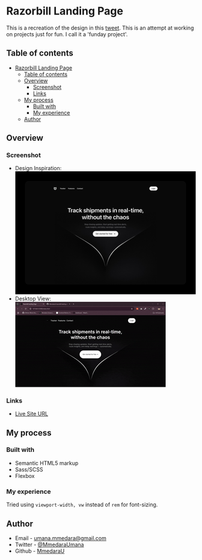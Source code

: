 # Razorbill Landing Page

This is a recreation of the design in this [tweet](https://x.com/Kanishk3D/status/1913912155277262874?s=19). This is an attempt at working on projects just for fun. I call it a 'funday project'.

## Table of contents

- [Razorbill Landing Page](#razorbill-landing-page)
  - [Table of contents](#table-of-contents)
  - [Overview](#overview)
    - [Screenshot](#screenshot)
    - [Links](#links)
  - [My process](#my-process)
    - [Built with](#built-with)
    - [My experience](#my-experience)
  - [Author](#author)


## Overview


### Screenshot

- Design Inspiration: ![Design Inspiration](assets/images/design-inspiration.jpg)
- Desktop View: ![Desktop View](assets/images/desktop-view.gif)


### Links
- [Live Site URL](https://mmedarau.github.io/bento-grid/)

## My process

### Built with

- Semantic HTML5 markup
- Sass/SCSS
- Flexbox

### My experience
Tried using `viewport-width, vw` instead of `rem` for font-sizing. 

## Author

- Email - [umana.mmedara@gmail.com](umana.mmedara@gmail.com)
- Twitter - [@MmedaraUmana](https://twitter.com/MmedaraUmana)
- Github - [MmedaraU](https://github.com/MmedaraU)
